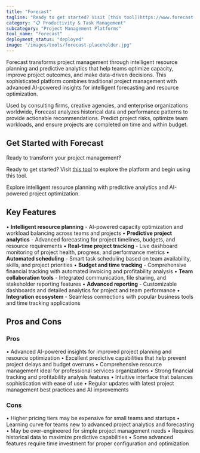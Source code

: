 ```yaml
---
title: "Forecast"
tagline: "Ready to get started? Visit [this tool](https://www.forecast.app) to explore the platform and begin using this tool...."
category: "📋 Productivity & Task Management"
subcategory: "Project Management Platforms"
tool_name: "Forecast"
deployment_status: "deployed"
image: "/images/tools/forecast-placeholder.jpg"
---
```

Forecast transforms project management through intelligent resource planning and predictive analytics that help teams optimize capacity, improve project outcomes, and make data-driven decisions. This sophisticated platform combines traditional project management with advanced AI-powered insights for intelligent forecasting and resource optimization.

Used by consulting firms, creative agencies, and enterprise organizations worldwide, Forecast analyzes historical data and performance patterns to provide actionable recommendations. Predict project risks, optimize team workloads, and ensure projects are completed on time and within budget.

## Get Started with Forecast

Ready to transform your project management?

Ready to get started? Visit [this tool](https://www.forecast.app) to explore the platform and begin using this tool.

Explore intelligent resource planning with predictive analytics and AI-powered project optimization.

## Key Features

• **Intelligent resource planning** - AI-powered capacity optimization and workload balancing across teams and projects
• **Predictive project analytics** - Advanced forecasting for project timelines, budgets, and resource requirements
• **Real-time project tracking** - Live dashboard monitoring of project health, progress, and performance metrics
• **Automated scheduling** - Smart task scheduling based on team availability, skills, and project priorities
• **Budget and time tracking** - Comprehensive financial tracking with automated invoicing and profitability analysis
• **Team collaboration tools** - Integrated communication, file sharing, and stakeholder reporting features
• **Advanced reporting** - Customizable dashboards and detailed analytics for project and team performance
• **Integration ecosystem** - Seamless connections with popular business tools and time tracking applications

## Pros and Cons

### Pros
• Advanced AI-powered insights for improved project planning and resource optimization
• Excellent predictive capabilities that help prevent project delays and budget overruns
• Comprehensive resource management ideal for professional services organizations
• Strong financial tracking and profitability analysis features
• Intuitive interface that balances sophistication with ease of use
• Regular updates with latest project management best practices and AI improvements

### Cons
• Higher pricing tiers may be expensive for small teams and startups
• Learning curve for teams new to advanced project analytics and forecasting
• May be over-engineered for simple project management needs
• Requires historical data to maximize predictive capabilities
• Some advanced features require time investment for proper configuration and optimization